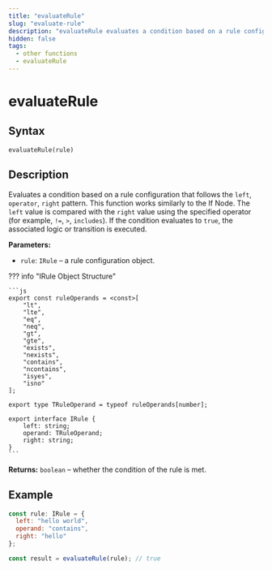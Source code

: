 ```yaml
---
title: "evaluateRule"
slug: "evaluate-rule"
description: "evaluateRule evaluates a condition based on a rule configuration, following a `left`, `operator`, `right` pattern. "
hidden: false
tags:
  - other functions
  - evaluateRule
---
```


# evaluateRule

## Syntax

`evaluateRule(rule)`

## Description

Evaluates a condition based on a rule configuration that follows the `left`, `operator`, `right` pattern. This function works similarly to the If Node. The `left` value is compared with the `right` value using the specified operator (for example, `!=`, `>`, `includes`). If the condition evaluates to `true`, the associated logic or transition is executed.

**Parameters:**

- `rule`: `IRule` – a rule configuration object.

??? info "IRule Object Structure"

    ```js
    export const ruleOperands = <const>[
        "lt",
        "lte",
        "eq",
        "neq",
        "gt",
        "gte",
        "exists",
        "nexists",
        "contains",
        "ncontains",
        "isyes",
        "isno"
    ];
    
    export type TRuleOperand = typeof ruleOperands[number];
    
    export interface IRule {
        left: string;
        operand: TRuleOperand;
        right: string;
    }
    ```    

**Returns:** `boolean` – whether the condition of the rule is met.

## Example

```js
const rule: IRule = {
  left: "hello world",
  operand: "contains",
  right: "hello"
};

const result = evaluateRule(rule); // true
```